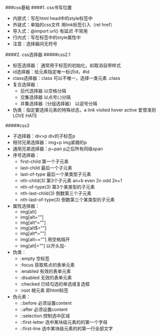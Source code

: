 ###css基础
####1. css书写位置
* 内嵌式：写在html head中的style标签中
* 外链式：单独的css文件 用link标签引入（rel href）
* 导入式：@import url() 有延迟 不常用
* 行内式：写在标签中的style属性中
* 注意：选择器间无符号

####2. css选择器
#####css2.1
* 标签选择器： 通常用于标签的初始化，如取消自带样式
*  id选择器：给元素指定唯一标识id，#id
*  class选择器：class 可以不唯一，选择一类元素  .class
*  复合选择器：
	- 后代选择器 以空格分隔
	- 交集选择器 以点号(.)分隔
	- 并集选择器（分组选择器） 以逗号分隔
*  伪类：指定要选择元素的特殊状态，a link visited hover active 爱恨准则 LOVE HATE

#####css3 
*  子选择器：div>p div的子标签p
*  相邻兄弟选择器：img+p img紧跟的p
*  通用兄弟选择器：p~pan p之后所有同级span
*  序号选择器：
   - first-child 第一个子元素
   - last-child 最后一个子元素
   - last-of-type 最后一个某类型子元素
   - nth-child(3) 第3个子元素   an+b   even 2n   odd 2n+1
   - nth-of-type(3) 第3个某类型的子元素
   - nth-last-child(3) 倒数第三个子元素
   - nth-last-of-type(3) 倒数第三个某类型的子元素
* 属性选择器：
   - img[alt]
   - img[alt=""]
   - img[alt^=""]
   - img[alt$=""]
   - img[alt*=""]
   - img[alt~=""] 用空格隔开
   - img[alt|=""] 以开头加-
* 伪类：
   - :empty 空标签
   - :focus 获取焦点的表单元素
   - :enabled 有效的表单元素
   - :disabled 无效的表单元素
   - :checked 已经勾选的单选或复选框
   - :root 根元素 即html标签
* 伪元素：  
   - ::before 必须设置content
   - ::after 必须设置content
   - ::selection 控制选中区域
   - ::first-letter 选中某块级元素的的第一个字母
   - ::first-line 选中某块级元素的的第一行全部文字
  


